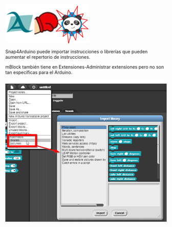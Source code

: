 ![](/images/image19.png)

Snap4Arduino puede importar instrucciones o librerías que pueden aumentar el repertorio de instrucciones.

mBlock también tiene en Extensiones-Administrar extensiones pero no son tan específicas para el Arduino.

![](/images/image50.png)

